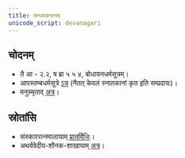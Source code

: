 ```yaml
---
title: सन्ध्यावन्दनम्
unicode_script: devanagari
---
```


## चोदनम्
- तै आ \- २.२, ष ब्रा ५ ५ ४, बोधायनधर्मसूत्रम्।
- आपस्तम्बधर्मसूत्रे [ऽत्र](https://archive.org/stream/apastamba/ApastambaDharmaSutram#page/n175/mode/2up) (नैतत् केवलं स्नातकानां कृत इति सम्प्रदायः)।
- मनुस्मृताव् [अत्र](https://www.wisdomlib.org/hinduism/book/manusmriti-with-the-commentary-of-medhatithi/d/doc199561.html)।

## स्रोतांसि
- संस्काररत्नमालायाम् [प्रातर्विधिः](https://archive.org/stream/Anandashram_Samskrita_Granthavali_Anandashram_Sanskrit_Series/ASS_039_Samskara_Ratnamala_of_Bhatta_Gopinatha_Dikshita_Part_1_-_KS_Agase_1899#page/n249/mode/2up)।
- अथर्ववेदीय-शौनक-शाखायाम् [अत्र](http://www.ibiblio.org/sripedia/ramanuja/archives/aug03/msg00056.html)।